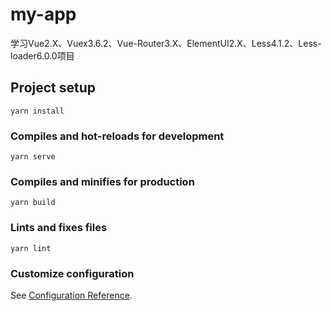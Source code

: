 # my-app
学习Vue2.X、Vuex3.6.2、Vue-Router3.X、ElementUI2.X、Less4.1.2、Less-loader6.0.0项目


## Project setup
```
yarn install
```

### Compiles and hot-reloads for development
```
yarn serve
```

### Compiles and minifies for production
```
yarn build
```

### Lints and fixes files
```
yarn lint
```

### Customize configuration
See [Configuration Reference](https://cli.vuejs.org/config/).
